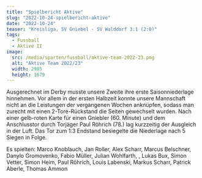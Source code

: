 ```yaml
---
title: "Spielbericht Aktive"
slug: "2022-10-24-spielbericht-aktive"
date: "2022-10-24"
teaser: "Kreisliga, SV Gniebel - SV Walddorf 3:1 (2:0)"
tags:
  - Fussball
  - Aktive II
image:
  src: /media/sparten/fussball/aktive-team-2022-23.png
  alt: "Aktive Team 2022/23"
  width: 2985
  height: 1679 
---
```

Ausgerechnet im Derby musste unsere Zweite ihre erste Saisonniederlage hinnehmen. Vor allem in der ersten Halbzeit konnte unsere Mannschaft nicht an die Leistungen der vergangenen Wochen anknüpfen, sodass man zurecht mit einen 2-Tore-Rückstand die Seiten gewechselt wurden. Nach einer gelb-roten Karte für einen Gniebler (60. Minute) und dem Anschlusstor durch Torjäger Paul Röhrich (78.) lag kurzzeitig der Ausgleich in der Luft. Das Tor zum 1:3 Endstand besiegelte die Niederlage nach 5 Siegen in Folge.

Es spielten: Marco Knoblauch, Jan Roller, Alex Scharr, Marcus Belschner, Danylo Gromovenko, Fabio Müller, Julian Wohlfarth, , Lukas Bux, Simon Vetter, Simon Heim, Paul Röhrich, Louis Labenski, Markus Scharr, Patrick Aberle, Thomas Ammon
